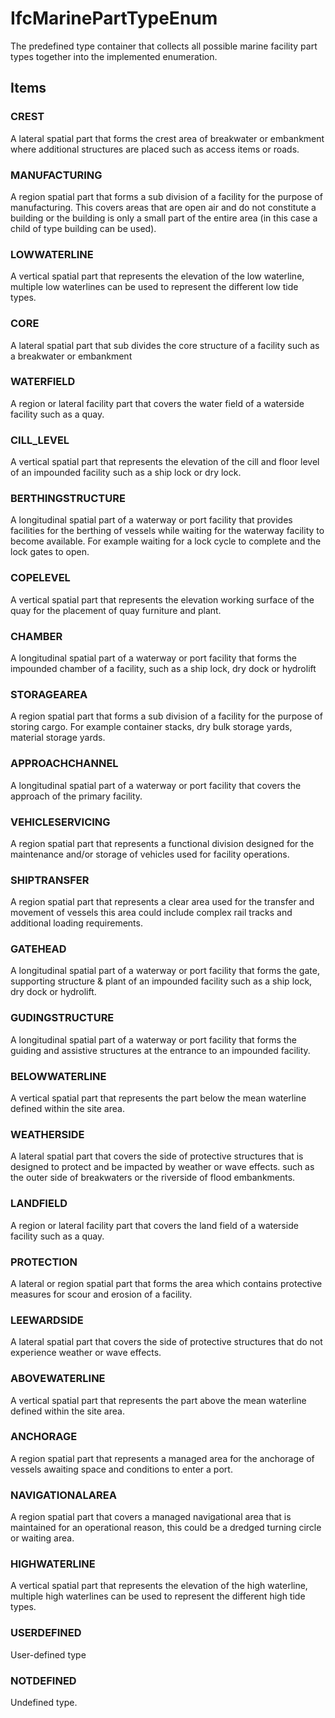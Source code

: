 # IfcMarinePartTypeEnum

The predefined type container that collects all possible marine facility part types together into the implemented enumeration.

## Items

### CREST
A lateral spatial part that forms the crest area of breakwater or embankment where additional structures are placed such as access items or roads.

### MANUFACTURING
A region spatial part that forms a sub division of a facility for the purpose of manufacturing. This covers areas that are open air and do not constitute a building or the building is only a small part of the entire area (in this case a child of type building can be used).

### LOWWATERLINE
A vertical spatial part that represents the elevation of the low waterline, multiple low waterlines can be used to represent the different low tide types.

### CORE
A lateral spatial part that sub divides the core structure of a facility such as a breakwater or embankment

### WATERFIELD
A region or lateral facility part that covers the water field of a waterside facility such as a quay.

### CILL_LEVEL
A vertical spatial part that represents the elevation of the cill and floor level of an impounded facility such as a ship lock or dry lock.

### BERTHINGSTRUCTURE
A longitudinal spatial part of a waterway or port facility that provides facilities for the berthing of vessels while waiting for the waterway facility to become available. For example waiting for a lock cycle to complete and the lock gates to open.

### COPELEVEL
A vertical spatial part that represents the elevation working surface of the quay for the placement of quay furniture and plant.

### CHAMBER
A longitudinal spatial part of a waterway or port facility that forms the impounded chamber of a facility, such as a ship lock, dry dock or hydrolift

### STORAGEAREA
A region spatial part that forms a sub division of a facility for the purpose of storing cargo. For example container stacks, dry bulk storage yards, material storage yards.

### APPROACHCHANNEL
A longitudinal spatial part of a waterway or port facility that covers the approach of the primary facility.

### VEHICLESERVICING
A region spatial part that represents a functional division designed for the maintenance and/or storage of vehicles used for facility operations.

### SHIPTRANSFER
A region spatial part that represents a clear area used for the transfer and movement of vessels this area could include complex rail tracks and additional loading requirements.

### GATEHEAD
A longitudinal spatial part of a waterway or port facility that forms the gate, supporting structure &amp; plant of an impounded facility such as a ship lock, dry dock or hydrolift.

### GUDINGSTRUCTURE
A longitudinal spatial part of a waterway or port facility that forms the guiding and assistive structures at the entrance to an impounded facility.

### BELOWWATERLINE
A vertical spatial part that represents the part below the mean waterline defined within the site area.

### WEATHERSIDE
A lateral spatial part that covers the side of protective structures that is designed to protect and be impacted by weather or wave effects. such as the outer side of breakwaters or the riverside of flood embankments.

### LANDFIELD
A region or lateral facility part that covers the land field of a waterside facility such as a quay.

### PROTECTION
A lateral or region spatial part that forms the area which contains protective measures for scour and erosion of a facility.

### LEEWARDSIDE
A lateral spatial part that covers the side of protective structures that do not experience weather or wave effects.

### ABOVEWATERLINE
A vertical spatial part that represents the part above the mean waterline defined within the site area.

### ANCHORAGE
A region spatial part that represents a managed area for the anchorage of vessels awaiting space and conditions to enter a port.

### NAVIGATIONALAREA
A region spatial part that covers a managed navigational area that is maintained for an operational reason, this could be a dredged turning circle or waiting area.

### HIGHWATERLINE
A vertical spatial part that represents the elevation of the high waterline, multiple high waterlines can be used to represent the different high tide types.

### USERDEFINED
User-defined type

### NOTDEFINED
Undefined type.
